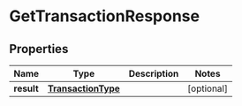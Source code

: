 
# GetTransactionResponse

## Properties
Name | Type | Description | Notes
------------ | ------------- | ------------- | -------------
**result** | [**TransactionType**](TransactionType.md) |  |  [optional]



